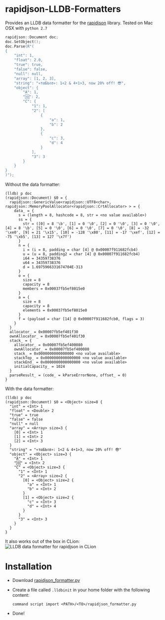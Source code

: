 # rapidjson-LLDB-Formatters
Provides an LLDB data formatter for the [rapidjson](https://github.com/Tencent/rapidjson) library.
Tested on Mac OSX with `python 2.7`

```cpp
rapidjson::Document doc;
doc.SetObject();
doc.Parse(R"(
{
    "int": 1,
    "float": 2.0,
    "true": true,
    "false": false,
    "null": null,
    "array": [1, 2, 3],
    "string": "«ταБЬℓσ»: 1<2 & 4+1>3, now 20% off! 😎",
    "object": {
        "A": 1,
        "🆔": 2,
        "C": {
            "1": 1,
            "2": [
                {
                    "a": 1,
                    "b": 2
                },
                {
                    "c": 3,
                    "d": 4
                }
            ],
            "3": 3
        }
    }
}
)");
```

Without the data formatter:
```
(lldb) p doc
(rapidjson::Document) $0 = {
  rapidjson::GenericValue<rapidjson::UTF8<char>, rapidjson::MemoryPoolAllocator<rapidjson::CrtAllocator> > = {
    data_ = {
      s = (length = 8, hashcode = 8, str = <no value available>)
      ss = {
        str = ([0] = 8 '\b', [1] = 0 '\0', [2] = 0 '\0', [3] = 0 '\0', [4] = 8 '\b', [5] = 0 '\0', [6] = 0 '\0', [7] = 0 '\0', [8] = -32 '\xe0', [9] = 21 '\x15', [10] = -128 '\x80', [11] = -17 '\xef', [12] = -75 '\xb5', [13] = 127 '\x7f')
      }
      n = {
        i = (i = 8, padding = char [4] @ 0x00007f911682fcb4)
        u = (u = 8, padding2 = char [4] @ 0x00007f911682fcb4)
        i64 = 34359738376
        u64 = 34359738376
        d = 1.6975966331674704E-313
      }
      o = {
        size = 8
        capacity = 8
        members = 0x00037fb5ef8015e0
      }
      a = {
        size = 8
        capacity = 8
        elements = 0x00037fb5ef8015e0
      }
      f = (payload = char [14] @ 0x00007f911682fcb0, flags = 3)
    }
  }
  allocator_ = 0x00007fb5ef401f30
  ownAllocator_ = 0x00007fb5ef401f30
  stack_ = {
    allocator_ = 0x00007fb5ef400080
    ownAllocator_ = 0x00007fb5ef400080
    stack_ = 0x0000000000000000 <no value available>
    stackTop_ = 0x0000000000000000 <no value available>
    stackEnd_ = 0x0000000000000000 <no value available>
    initialCapacity_ = 1024
  }
  parseResult_ = (code_ = kParseErrorNone, offset_ = 0)
}
```

With the data formatter:

```
(lldb) p doc
(rapidjson::Document) $0 = <Object> size=8 {
  "int" = <Int> 1
  "float" = <Double> 2
  "true" = true
  "false" = false
  "null" = null
  "array" = <Array> size=3 {
    [0] = <Int> 1
    [1] = <Int> 2
    [2] = <Int> 3
  }
  "string" = "«ταБЬℓσ»: 1<2 & 4+1>3, now 20% off! 😎"
  "object" = <Object> size=3 {
    "A" = <Int> 1
    "🆔" = <Int> 2
    "C" = <Object> size=3 {
      "1" = <Int> 1
      "2" = <Array> size=2 {
        [0] = <Object> size=2 {
          "a" = <Int> 1
          "b" = <Int> 2
        }
        [1] = <Object> size=2 {
          "c" = <Int> 3
          "d" = <Int> 4
        }
      }
      "3" = <Int> 3
    }
  }
}
```

It also works out of the box in CLion:
![](https://user-images.githubusercontent.com/6010314/54489916-9f44ac80-48b1-11e9-981a-816aeb8464e1.png "LLDB data formatter for rapidjson in CLion")

# Installation
* Download [rapidjson_formatter.py](https://raw.githubusercontent.com/timlindeberg/rapidjson-LLDB-Formatters/master/rapidjson_formatter.py)
* Create a file called `.lldbinit` in your home folder with the following content:

    ```command script import <PATH>/<TO>/rapidjson_formatter.py```
    
* Done!
